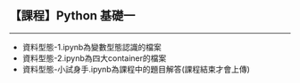## 【課程】Python 基礎一
--- 
- 資料型態-1.ipynb為變數型態認識的檔案
- 資料型態-2.ipynb為四大container的檔案
- 資料型態-小試身手.ipynb為課程中的題目解答(課程結束才會上傳)
